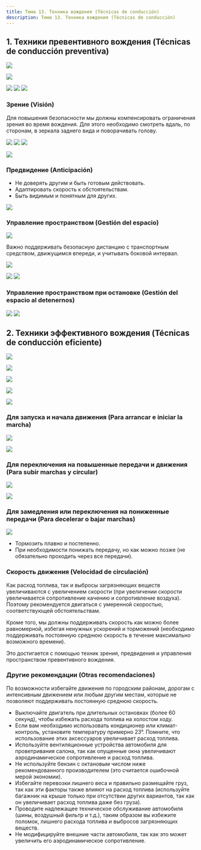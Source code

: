 ```yaml
---
title: Тема 13. Техника вождения (Técnicas de conducción)
description: Тема 13. Техника вождения (Técnicas de conducción) 
---
```


## 1. Техники превентивного вождения (Técnicas de conducción preventiva)

![](https://www.todotest.com/tests/imgs/man0358.jpg)

![](https://www.todotest.com/tests/imgs/man0359.jpg)

![](https://www.todotest.com/tests/imgs/man0360.jpg) ![](https://www.todotest.com/tests/imgs/man0361.jpg) ![](https://www.todotest.com/tests/imgs/man0362.jpg)

### Зрение (Visión)

Для повышения безопасности мы должны компенсировать ограничения зрения во время вождения. Для этого необходимо смотреть вдаль, по сторонам, в зеркала заднего вида и поворачивать голову.

![](https://www.todotest.com/tests/imgs/man0363.jpg) ![](https://www.todotest.com/tests/imgs/man0364.jpg) ![](https://www.todotest.com/tests/imgs/man0365.jpg)

![](https://www.todotest.com/tests/imgs/man0366.jpg)

### Предвидение (Anticipación)

- Не доверять другим и быть готовым действовать.
- Адаптировать скорость к обстоятельствам.
- Быть видимым и понятным для других.

![](https://www.todotest.com/tests/imgs/man0367.jpg)

### Управление пространством (Gestión del espacio)

![](https://www.todotest.com/tests/imgs/man0368.jpg)

Важно поддерживать безопасную дистанцию с транспортным средством, движущимся впереди, и учитывать боковой интервал.

![](https://www.todotest.com/tests/imgs/man0369.jpg)

![](https://www.todotest.com/tests/imgs/man0370.jpg) ![](https://www.todotest.com/tests/imgs/man0371.jpg)

### Управление пространством при остановке (Gestión del espacio al detenernos)

![](https://www.todotest.com/tests/imgs/man0373.jpg) ![](https://www.todotest.com/tests/imgs/man0374.jpg)

## 2. Техники эффективного вождения (Técnicas de conducción eficiente)

![](https://www.todotest.com/tests/imgs/man0375.jpg)

![](https://www.todotest.com/tests/imgs/man0376.jpg)

![](https://www.todotest.com/tests/imgs/man0377.jpg)

![](https://www.todotest.com/tests/imgs/man0378.jpg)

![](https://www.todotest.com/tests/imgs/man0379.jpg)

### Для запуска и начала движения (Para arrancar e iniciar la marcha)

![](https://www.todotest.com/tests/imgs/man0380.jpg)

![](https://www.todotest.com/tests/imgs/man0381.jpg)

### Для переключения на повышенные передачи и движения (Para subir marchas y circular)

![](https://www.todotest.com/tests/imgs/man0382.jpg)

![](https://www.todotest.com/tests/imgs/man0383.jpg)

### Для замедления или переключения на пониженные передачи (Para decelerar o bajar marchas)

![](https://www.todotest.com/tests/imgs/man0384.jpg)

- Тормозить плавно и постепенно.
- При необходимости понижать передачу, но как можно позже (не обязательно проходить через все передачи).

### Скорость движения (Velocidad de circulación)

Как расход топлива, так и выбросы загрязняющих веществ увеличиваются с увеличением скорости (при увеличении скорости увеличивается сопротивление качению и сопротивление воздуха). Поэтому рекомендуется двигаться с умеренной скоростью, соответствующей обстоятельствам.

Кроме того, мы должны поддерживать скорость как можно более равномерной, избегая ненужных ускорений и торможений (необходимо поддерживать постоянную среднюю скорость в течение максимально возможного времени).

Это достигается с помощью техник зрения, предвидения и управления пространством превентивного вождения.

### Другие рекомендации (Otras recomendaciones)

По возможности избегайте движения по городским районам, дорогам с интенсивным движением или любым другим местам, которые не позволяют поддерживать постоянную среднюю скорость.

- Выключайте двигатель при длительных остановках (более 60 секунд), чтобы избежать расхода топлива на холостом ходу.
- Если вам необходимо использовать кондиционер или климат-контроль, установите температуру примерно 23°. Помните, что использование этих аксессуаров увеличивает расход топлива.
- Используйте вентиляционные устройства автомобиля для проветривания салона, так как опущенные окна увеличивают аэродинамическое сопротивление и расход топлива.
- Не используйте бензин с октановым числом ниже рекомендованного производителем (это считается ошибочной мерой экономии).
- Избегайте перевозки лишнего веса и правильно размещайте груз, так как эти факторы также влияют на расход топлива (используйте багажник на крыше только при отсутствии других вариантов, так как он увеличивает расход топлива даже без груза).
- Проводите надлежащее техническое обслуживание автомобиля (шины, воздушный фильтр и т.д.), таким образом вы избежите поломок, лишнего расхода топлива и выбросов загрязняющих веществ.
- Не модифицируйте внешние части автомобиля, так как это может увеличить его аэродинамическое сопротивление.